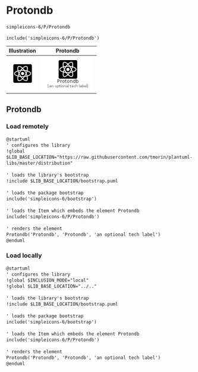 # Protondb


```text
simpleicons-6/P/Protondb
```

```text
include('simpleicons-6/P/Protondb')
```



| Illustration | Protondb |
| :---: | :---: |
| ![illustration for Illustration](../../simpleicons-6/P/Protondb.png) | ![illustration for Protondb](../../simpleicons-6/P/Protondb.Local.png) |




## Protondb

### Load remotely
```plantuml
@startuml
' configures the library
!global $LIB_BASE_LOCATION="https://raw.githubusercontent.com/tmorin/plantuml-libs/master/distribution"

' loads the library's bootstrap
!include $LIB_BASE_LOCATION/bootstrap.puml

' loads the package bootstrap
include('simpleicons-6/bootstrap')

' loads the Item which embeds the element Protondb
include('simpleicons-6/P/Protondb')

' renders the element
Protondb('Protondb', 'Protondb', 'an optional tech label')
@enduml
```

### Load locally
```plantuml
@startuml
' configures the library
!global $INCLUSION_MODE="local"
!global $LIB_BASE_LOCATION="../.."

' loads the library's bootstrap
!include $LIB_BASE_LOCATION/bootstrap.puml

' loads the package bootstrap
include('simpleicons-6/bootstrap')

' loads the Item which embeds the element Protondb
include('simpleicons-6/P/Protondb')

' renders the element
Protondb('Protondb', 'Protondb', 'an optional tech label')
@enduml
```

